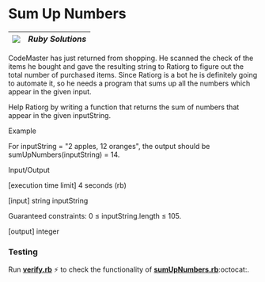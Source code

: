 # Sum Up Numbers
| ![](https://app.codesignal.com/user-icons/languages/rb.svg) | ***Ruby Solutions*** |
|---|---|

CodeMaster has just returned from shopping. He scanned the check of the items he bought and gave the resulting string to Ratiorg to figure out the total number of purchased items. Since Ratiorg is a bot he is definitely going to automate it, so he needs a program that sums up all the numbers which appear in the given input.

Help Ratiorg by writing a function that returns the sum of numbers that appear in the given inputString.

Example

For inputString = "2 apples, 12 oranges", the output should be
sumUpNumbers(inputString) = 14.

Input/Output

[execution time limit] 4 seconds (rb)

[input] string inputString

Guaranteed constraints:
0 ≤ inputString.length ≤ 105.

[output] integer


### Testing

Run [**verify.rb**](./verify.rb) :zap: to check the functionality of [**sumUpNumbers.rb**](./sumUpNumbers.rb):octocat:.